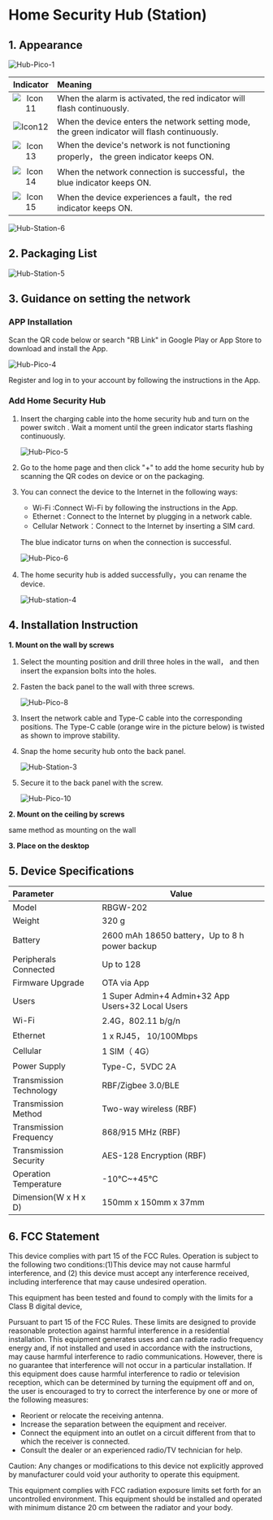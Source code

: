 # Home Security Hub (Station) 

## 1. Appearance

![Hub-Pico-1](https://dusunprj.oss-us-west-1.aliyuncs.com/Hub-Pico-1.png)

|                          Indicator                           | Meaning                                                      |
| :----------------------------------------------------------: | :----------------------------------------------------------- |
| ![Icon 11](https://dusunprj.oss-us-west-1.aliyuncs.com/Icon%2011.png) | When the alarm is activated, the red indicator will flash continuously. |
| ![Icon12](https://dusunprj.oss-us-west-1.aliyuncs.com/Icon12.png) | When the device enters the network setting mode, the green indicator will flash continuously. |
| ![Icon 13](https://dusunprj.oss-us-west-1.aliyuncs.com/Icon%2013.png) | When the device's network is not functioning properly， the green indicator  keeps ON. |
| ![Icon 14](https://dusunprj.oss-us-west-1.aliyuncs.com/Icon%2014.png) | When the network connection is successful，the blue indicator  keeps ON. |
| ![Icon 15](https://dusunprj.oss-us-west-1.aliyuncs.com/Icon%2015.png) | When the device experiences a fault，the red indicator keeps ON. |

![Hub-Station-6](https://dusunprj.oss-us-west-1.aliyuncs.com/Hub-Station-6.png)

## 2. Packaging List

![Hub-Station-5](https://dusunprj.oss-us-west-1.aliyuncs.com/Hub-Station-5.png)

## 3. Guidance on setting the network

### APP Installation

Scan the QR code below or search "RB Link" in Google Play or App Store to download and install the App.

![Hub-Pico-4](https://dusunprj.oss-us-west-1.aliyuncs.com/Hub-Pico-4.png)

Register and log in to your account by following the instructions in the App.

  ### Add Home Security Hub

1. Insert the charging cable into the home security hub and turn on the power switch . Wait a moment until the green indicator starts flashing continuously.

   ![Hub-Pico-5](https://dusunprj.oss-us-west-1.aliyuncs.com/Hub-Pico-5.png)

2. Go to the home page and then click "+" to add the home security hub by scanning the QR codes on device or on the packaging.

3. You can connect the device to the Internet in the following ways:

   * Wi-Fi :Connect Wi-Fi by following the instructions in the App.
   * Ethernet :  Connect to the Internet by plugging in a network cable.
   * Cellular Network：Connect to the Internet by inserting a SIM card.

   The blue indicator turns on when the connection is successful.

   ![Hub-Pico-6](https://dusunprj.oss-us-west-1.aliyuncs.com/Hub-Pico-6.png)

4. The home security hub is added successfully，you can rename the device.

   ![Hub-station-4](https://dusunprj.oss-us-west-1.aliyuncs.com/Hub-station-4.png)

## 4. Installation Instruction 

**1. Mount on the wall by screws**

1. Select the mounting position and drill three holes in the wall， and then insert the expansion bolts into the holes.

2. Fasten the back panel to the wall with three screws.

   ![Hub-Pico-8](https://dusunprj.oss-us-west-1.aliyuncs.com/Hub-Pico-8.png)

3. Insert the network cable and Type-C cable into the corresponding positions. The Type-C cable (orange wire in the picture below) is twisted as shown to improve stability.

4. Snap the home security hub onto the back panel.

   ![Hub-Station-3](https://dusunprj.oss-us-west-1.aliyuncs.com/Hub-Station-3.png)

5. Secure it to the back panel with the screw.

   ![Hub-Pico-10](https://dusunprj.oss-us-west-1.aliyuncs.com/Hub-Pico-10.png)

**2. Mount on the ceiling by screws**

same method as mounting on the wall

**3. Place on the desktop**

## 5. Device Specifications

| Parameter               | Value                                             |
| :---------------------- | ------------------------------------------------- |
| Model                   | RBGW-202                                          |
| Weight                  | 320 g                                             |
| Battery                 | 2600 mAh 18650 battery，Up to 8 h power backup    |
| Peripherals Connected   | Up to 128                                         |
| Firmware Upgrade        | OTA via App                                       |
| Users                   | 1 Super Admin+4 Admin+32 App Users+32 Local Users |
| Wi-Fi                   | 2.4G，802.11 b/g/n                                |
| Ethernet                | 1 x RJ45， 10/100Mbps                             |
| Cellular                | 1 SIM（ 4G）                                      |
| Power Supply            | Type-C，5VDC 2A                                   |
| Transmission Technology | RBF/Zigbee 3.0/BLE                                |
| Transmission Method     | Two-way wireless (RBF)                            |
| Transmission Frequency  | 868/915 MHz (RBF)                                 |
| Transmission Security   | AES-128 Encryption (RBF)                          |
| Operation Temperature   | -10℃~+45℃                                         |
| Dimension(W x H x D)    | 150mm x 150mm x 37mm                              |

## 6. FCC  Statement

This device complies with part 15 of the FCC Rules. Operation is subject to the following two conditions:(1)This device may not cause harmful interference, and (2) this device must accept any interference received, including interference that may cause undesired operation.

This equipment has been tested and found to comply with the limits for a Class B digital device,

Pursuant to part 15 of the FCC Rules. These limits are designed to provide reasonable protection against harmful interference in a residential installation. This equipment generates uses and can radiate radio frequency energy and, if not installed and used in accordance with the instructions, may cause harmful interference to radio communications. However, there is no guarantee that interference will not occur in a particular installation. If this equipment does cause harmful interference to radio or television reception, which can be determined by turning the equipment off and on, the user is encouraged to try to correct the interference by one or more of the following measures:

- Reorient or relocate the receiving antenna.
- Increase the separation between the equipment and receiver.
- Connect the equipment into an outlet on a circuit different from that to which the receiver is connected.
- Consult the dealer or an experienced radio/TV technician for help.

Caution: Any changes or modifications to this device not explicitly approved by manufacturer could void your authority to operate this equipment.

This equipment complies with FCC radiation exposure limits set forth for an uncontrolled environment. This equipment should be installed and operated with minimum distance 20 cm between the radiator and your body.

